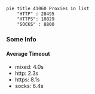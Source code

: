 
```mermaid
pie title 41060 Proxies in list
    "HTTP" : 28495
    "HTTPS": 10829
    "SOCKS" : 8800
```

### Some Info
#### Average Timeout

- mixed: 4.0s
- http: 2.3s
- https: 8.1s
- socks: 6.4s
